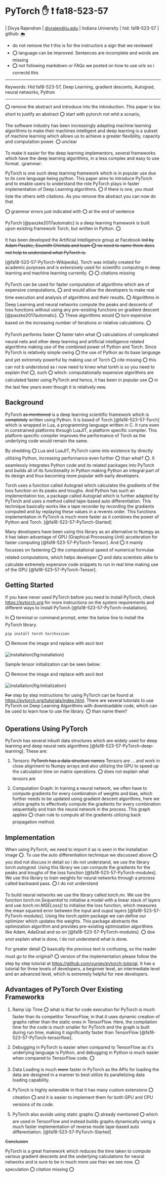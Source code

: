 # PyTorch :hand: :exclamation: fa18-523-57

| Divya Rajendran
| divrajen@iu.edu
| Indiana University
| hid: fa18-523-57
| github: [:cloud:](https://github.com/cloudmesh-community/fa18-523-57/tree/master/paper)

* do not remove the :exclamation: this is for the instructors a sign that we reviewed 
* :o: language can be improved. Sentences are incomplete and words are missing
* :o: not following markdown or FAQs we posted on how to use urls so i correctd this

---

Keywords: Hid fa18-523-57, Deep Learning, gradient descents, Autograd, neural networks, Python

---


:o: remove the abstract and introduce into the introduction. This paper is too short to justify an abstract
:o: start with pytorch not whit a scnario, 

The software industry has been increasingly adapting machine learning algorithms to make their machines intelligent and deep learning is a subset of machine learning which allows us to achieve a greater flexibility, capacity and computation power. 
:o: unclear

To make it easier for the deep learning implementors, several frameworks  which have the deep learning algorithms, in a less complex and easy to use format. :grammar:

PyTorch is one such deep learning framework which is in popular use due to its core language being python. This paper aims to introduce PyTorch and to enable users to understand the role PyTorch plays in faster implementation of Deep Learning algorithms. :o: if there is one, you must liste the others with citations. As you remove the abstract you can now do that


:o: grammar errors just indicated with :o: at the end of sentence

PyTorch [@paszke2017automatic] is a deep learning framework is built upon existing framework Torch, but written in Python.  :o:

It has been developed the Artificial Intelligence group at Facebook ~~led by Adam Paszke, Soumith Chintala and team
:o: no need to name them does not help to understand what PyTorch is.~~

[@fa18-523-57-PyTorch-Wikipedia]. Torch was initially created for academic purposes and is extensively used for scientific computing in deep learning and machine learning currently. :o: :o: citations missing

PyTorch can be used for faster computation of algorithms which are of expensive computations, :o: and would allow the developers to make real time execution and analysis of algorithms and their results. :o: Algorithms in Deep Learning and neural networks compute the peaks and descents of loss functions without using any pre-existing functions on gradient descent [@paszke2017automatic]. :o: These algorithms would :o: turn expensive based on the increasing number of iterations or relative calculations. :o:

PyTorch performs faster :o: faster tahn what :o: calculations of complicated neural nets and other deep learning and artificial intelligence related algorithms making use of the combined power of Python and Torch. Since PyTorch is relatively simple owing :o: the use of Python as its base language and yet extremely powerful by making use of Torch :o: cite missing :o: this can not b understood as i now need to knwo what torkh is so you need to explain thst :o:, such :o: which: computationally expensive algorithms are calculated faster using PyTorch and hence, it has been in popular use :o: in the last few years even though it is relatively new.   


## Background

PyTorch ~~as mentioned~~ is a deep learning scientific framework which is ~~completely~~ written using Python. It is based of Torch [@fa18-523-57-Torch] which is wrapped in Lua, a programming language written in C. It runs even in constrained platforms through LuaJIT, a platform specific compiler. This platform specific compiler improves the performance of Torch as the underlying code would remain the same. 

By shedding :o: Lua and LuaJIT, PyTorch came into existence by directly utilizing Python, increasing performance even further :o: than what? :o:. It seamlessly integrates Python code and its related packages into PyTorch and builds all of its functionality in Python making Python an integral part of its design and thus becoming more popular with early developers.

Torch uses a function called Autograd which calculates the gradients of the loss function on its peaks and troughs. And Python has such an implementation too, a package called Autograd which is further adapted by PyTorch and uses a method called tape-based auto differentiation. This technique basically works like a tape recorder by recording the gradients computed and by replaying these values in a reveres order. This functions implementation in PyTorch is much more faster as it combines the power of Python and Torch. [@fa18-523-57-PyTorch-Started]

Many developers have been using this library as an alternative to Numpy as it has taken advantage of GPU (Graphical Processing Unit) acceleration for faster computing [@fa18-523-57-PyTorch-Tensor]. And :o: it mainly focusses on fastening :o: the computational speed of numerical formulae related computations, which helps developer :o: and data scientists alike to calculate extremely expensive code snippets to run in real time making use of the GPU [@fa18-523-57-PyTorch-Tensor].


## Getting Started

If you have never used PyTorch before you need to install PyTorch, check <https://pytorch.org> for more instructions on the system requirements and different ways to install PyTorch [@fa18-523-57-PyTorch-installation].

In :o: terminal or command prompt, enter the below line to install the PyTorch library.

```python
pip install torch torchvision
```

:o: Remove the image and replace with ascii text

![installation](images/install.png){fig:installation}

Sample tensor initialization can be seen below:

:o: Remove the image and replace with ascii text

![installation](images/Initialization.png){fig:Initialization}

~~For~~ step by step instructions for using PyTorch can be found at <https://pytorch.org/tutorials/index.html>. There are several tutorials to use PyTorch on Deep Learning Algorithms with downloadable code, which can be used to learn how to use the library. :o: than name them?


## Operations Using PyTorch

PyTorch has several inbuilt data structures which are widely used for deep learning and deep neural nets algorithms [@fa18-523-57-PyTorch-deep-learning]. These are:

1. Tensors: ~~PyTorch has a data structure names~~ Tensors are ... and work in close alignment to Numpy arrays and also utilizing the GPU to speed up the calculation time on matrix operations. :o: does not explain what tensors are

2. Computation Graph: In training a neural network, we often have to compute gradients for every combination of weights and bias, which further needs to be updated using gradient descent algorithms, here we utilize graphs to effectively compute the gradients for every combination sequentially and train the neural network in the process. This graph applies :o: chain rule to compute all the gradients utilizing back propagation method.


## Implementation

When using PyTorch, we need to import it as is seen in the Installation image :o:. To use the auto differentiation technique we discussed above :o: you dod not discuss in detail so i do not understand, we use the library *torch.autograd*. Using this library we can compute the gradients for the peaks and troughs of the loss function  [@fa18-523-57-PyTorch-modules]. We use this library to train weights for neural networks through a process called backward pass. :o: I do not understand

To build neural networks we use the  library called *torch.nn*. We use the function *torch.nn.Sequential* to initialise a model with a linear stack of layers and use *torch.nn.MSELoss()* to initialise the loss function, which measures the mean squared error between the input and ouput layers [@fa18-523-57-PyTorch-modules]. Using the *torch.optim* package we can define our optimizer which updates the weights. This package abstracts the optimization algorithm and provides pre-existing optimization algorithms like Adam, AdaGrad and so on [@fa18-523-57-PyTorch-modules]. :o: doe snot explain what is done, I do not understand what is done.

For greater detail :o: basically the previous text is confusing, so the reader must go to the original? :o: version of the implementation please follow the step by step tutorial at <https://github.com/yunjey/pytorch-tutorial>. It has a tutorial for three levels of developers, a beginner level, an intermediate level and an advanced level, which is extremely helpful for new developers.


## Advantages of PyTorch Over Existing Frameworks

1. Ramp Up Time :o: what is that for code execution for PyTorch is much faster than its competitor TensorFlow, in that it uses dynamic creation of graphs rather than the static ones in TensorFlow. Here, the compilation time for the code is much smaller for PyTorch and the graph is built during run time, making it significantly faster than TensorFlow [@fa18-523-57-PyTorch-tensorflow]. 

2. Debugging in PyTorch is easier when compared to TensorFlow as it's underlying language is Python, and debugging in Python is much easier when compared to TensorFlow code. :o:

3. Data Loading is much ~~more~~ faster in PyTorch as the APIs for loading the data are designed in a manner to best utilize its parallelizing data loading capability. 

4. PyTorch is highly extensible in that it has many custom extensions :o: citeation :o: and it is easier to implement them for both GPU and CPU versions of its code.
	
5. PyTorch also avoids using static graphs :o: already mentioned :o: which are used in TensorFlow and instead builds graphs dynamically using a much faster implementation of reverse mode tape-based auto differentiation. [@fa18-523-57-PyTorch-Started]


~~Conclusion~~

PyTorch is a great framework which reduces the time taken to compute various gradient descents and the underlying calculations for neural networks and is sure to be in much more use than we see now. :o: speculation :o: citation missing :o:
